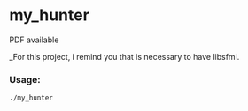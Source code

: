 # my_hunter
PDF available

_For this project, i remind you that is necessary to have libsfml.
### Usage:
    ./my_hunter
